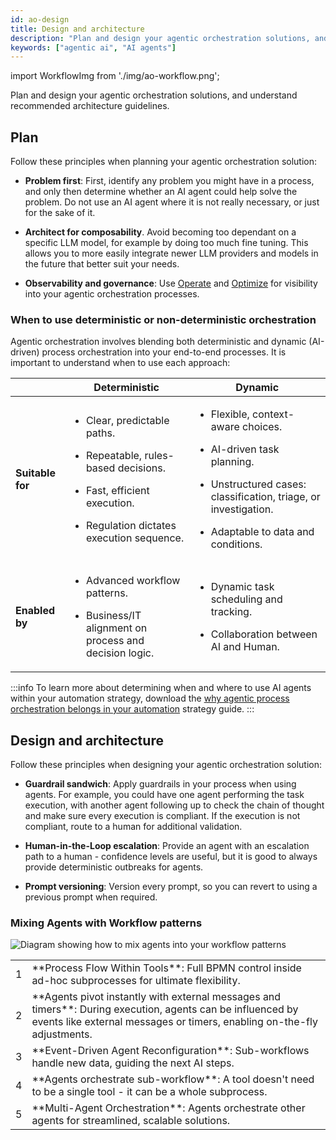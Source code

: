 ```yaml
---
id: ao-design
title: Design and architecture
description: "Plan and design your agentic orchestration solutions, and understand recommended architecture and workflow guidelines."
keywords: ["agentic ai", "AI agents"]
---
```


import WorkflowImg from './img/ao-workflow.png';

Plan and design your agentic orchestration solutions, and understand recommended architecture guidelines.

## Plan

Follow these principles when planning your agentic orchestration solution:

- **Problem first**: First, identify any problem you might have in a process, and only then determine whether an AI agent could help solve the problem. Do not use an AI agent where it is not really necessary, or just for the sake of it.  

- **Architect for composability**. Avoid becoming too dependant on a specific LLM model, for example by doing too much fine tuning. This allows you to more easily integrate newer LLM providers and models in the future that better suit your needs.

- **Observability and governance**: Use [Operate](/components/operate/operate-introduction.md) and [Optimize](/components/optimize/what-is-optimize.md) for visibility into your agentic orchestration processes. 

### When to use deterministic or non-deterministic orchestration

Agentic orchestration involves blending both deterministic and dynamic (AI-driven) process orchestration into your end-to-end processes. It is important to understand when to use each approach: 

| &nbsp; | Deterministic | Dynamic |
|-- |-- |-- |
| **Suitable for** | <p><ul><li><p>Clear, predictable paths.</p></li><li><p>Repeatable, rules-based decisions.</p></li><li><p>Fast, efficient execution.</p></li><li><p>Regulation dictates execution sequence.</p></li></ul></p> | <p><ul><li><p>Flexible, context-aware choices.</p></li><li><p>AI-driven task planning.</p></li><li><p>Unstructured cases: classification, triage, or investigation.</p></li><li><p>Adaptable to data and conditions.</p></li></ul></p> |
| **Enabled by** | <p><ul><li><p>Advanced workflow patterns.</p></li><li><p>Business/IT alignment on process and decision logic.</p></li></ul></p> | <p><ul><li><p>Dynamic task scheduling and tracking.</p></li><li><p>Collaboration between AI and Human.</p></li></ul></p> |


:::info
To learn more about determining when and where to use AI agents within your automation strategy, download the [why agentic process orchestration belongs in your automation](https://page.camunda.com/wp-why-agentic-process-orchestration-belongs-in-your-automation-strategy) strategy guide.
:::

## Design and architecture

Follow these principles when designing your agentic orchestration solution:

- **Guardrail sandwich**: Apply guardrails in your process when using agents. For example, you could have one agent performing the task execution, with another agent following up to check the chain of thought and make sure every execution is compliant. If the execution is not compliant, route to a human for additional validation. 

- **Human-in-the-Loop escalation**: Provide an agent with an escalation path to a human - confidence levels are useful, but it is good to always provide deterministic outbreaks for agents.

- **Prompt versioning**: Version every prompt, so you can revert to using a previous prompt when required.

### Mixing Agents with Workflow patterns

<p><img src={WorkflowImg} style={{marginBottom: '0'}} title="Diagram showing how to mix agents into your workflow patterns" className="img-transparent"/></p>

<table className="table-callout">
<tr>
    <td><span className="callout">1</span></td>
    <td>**Process Flow Within Tools**: Full BPMN control inside ad-hoc subprocesses for ultimate flexibility.</td>
</tr>
<tr>
    <td><span className="callout">2</span></td>
    <td>**Agents pivot instantly with external messages and timers**: During execution, agents can be influenced by events like external messages or timers, enabling on-the-fly adjustments.</td>
</tr>
<tr>
    <td><span className="callout">3</span></td>
    <td>**Event-Driven Agent Reconfiguration**: Sub-workflows handle new data, guiding the next AI steps.</td>
</tr>
<tr>
    <td><span className="callout">4</span></td>
    <td>**Agents orchestrate sub-workflow**: A tool doesn't need to be a single tool - it can be a whole subprocess.</td>
</tr>
<tr>
    <td><span className="callout">5</span></td>
    <td>**Multi-Agent Orchestration**: Agents orchestrate other agents for streamlined, scalable solutions.</td>
</tr>
</table>
